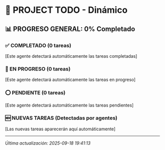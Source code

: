 # 🎯 PROJECT TODO - Dinámico

## 📊 PROGRESO GENERAL: 0% Completado

### ✅ COMPLETADO (0 tareas)
[Este agente detectará automáticamente las tareas completadas]

### 🔄 EN PROGRESO (0 tareas)
[Este agente detectará automáticamente las tareas en progreso]

### ⭕ PENDIENTE (0 tareas)
[Este agente detectará automáticamente las tareas pendientes]

### 🆕 NUEVAS TAREAS (Detectadas por agentes)
[Las nuevas tareas aparecerán aquí automáticamente]

---
*Última actualización: 2025-09-18 19:41:13*
